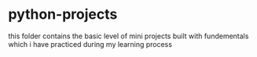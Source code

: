 # python-projects
this folder contains the basic level of mini projects built with fundementals
which i have practiced during my learning process
